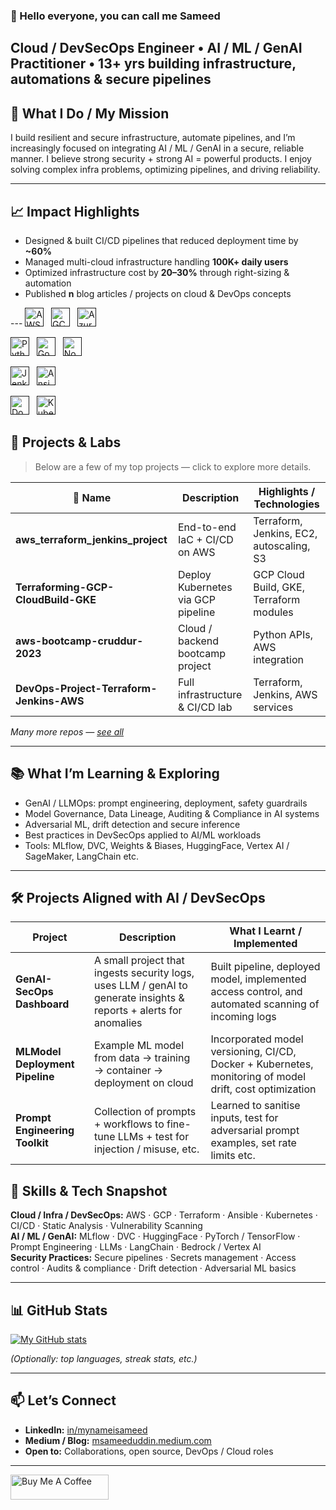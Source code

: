 ### 👋 Hello everyone, you can call me Sameed
**Cloud / DevSecOps Engineer • AI / ML / GenAI Practitioner • 13+ yrs building infrastructure, automations & secure pipelines**
---
## 🧰 What I Do / My Mission
I build resilient and secure infrastructure, automate pipelines, and I’m increasingly focused on integrating AI / ML / GenAI in a secure, reliable manner. I believe strong security + strong AI = powerful products. 
I enjoy solving complex infra problems, optimizing pipelines, and driving reliability.

---
## 📈 Impact Highlights

- Designed & built CI/CD pipelines that reduced deployment time by **~60%**  
- Managed multi-cloud infrastructure handling **100K+ daily users**  
- Optimized infrastructure cost by **20–30%** through right-sizing & automation  
- Published **n** blog articles / projects on cloud & DevOps concepts  

---<!-- Cloud Technologies -->
<a href="" target="_blank" title="AWS" rel="noreferrer"><img src="https://www.vectorlogo.zone/logos/amazon_aws/amazon_aws-icon.svg" alt="AWS" width="30" height="30"/></a>&nbsp;&nbsp;
<a href="" target="_blank" title="GCP" rel="noreferrer"><img src="https://www.vectorlogo.zone/logos/google_cloud/google_cloud-icon.svg" alt="GCP" width="30" height="30"/></a>&nbsp;&nbsp;
<a href="" target="_blank" title="Azure" rel="noreferrer"><img src="https://www.vectorlogo.zone/logos/microsoft_azure/microsoft_azure-icon.svg" alt="Azure" width="30" height="30"/></a>&nbsp;&nbsp;

<!-- Programming Languages -->
<a href="" target="_blank" title="Python" rel="noreferrer"><img src="https://www.vectorlogo.zone/logos/python/python-icon.svg" alt="Python" width="30" height="30"/></a>&nbsp;&nbsp;
<a href="" target="_blank" title="Go" rel="noreferrer"><img src="https://www.vectorlogo.zone/logos/golang/golang-icon.svg" alt="Go" width="30" height="30"/></a>&nbsp;&nbsp;
<a href="" target="_blank" title="JavaScript (Node.js)" rel="noreferrer"><img src="https://www.vectorlogo.zone/logos/nodejs/nodejs-icon.svg" alt="Node.js" width="30" height="30"/></a>&nbsp;&nbsp;

<!-- CI/CD and Configuration Management -->
<a href="" target="_blank" title="Jenkins" rel="noreferrer"><img src="https://www.vectorlogo.zone/logos/jenkins/jenkins-icon.svg" alt="Jenkins" width="30" height="30"/></a>&nbsp;&nbsp;
<a href="" target="_blank" title="Ansible" rel="noreferrer"><img src="https://www.vectorlogo.zone/logos/ansible/ansible-icon.svg" alt="Ansible" width="30" height="30"/></a>&nbsp;&nbsp;

<!-- Containerization and Orchestration -->
<a href="" target="_blank" title="Docker" rel="noreferrer"><img src="https://www.vectorlogo.zone/logos/docker/docker-icon.svg" alt="Docker" width="30" height="30"/></a>&nbsp;&nbsp;
<a href="" target="_blank" title="Kubernetes" rel="noreferrer"><img src="https://www.vectorlogo.zone/logos/kubernetes/kubernetes-icon.svg" alt="Kubernetes" width="30" height="30"/></a>&nbsp;&nbsp;

## 🚀 Projects & Labs

> Below are a few of my top projects — click to explore more details.

| 🔖 Name | Description | Highlights / Technologies |
|---|---|---|
| **aws_terraform_jenkins_project** | End-to-end IaC + CI/CD on AWS | Terraform, Jenkins, EC2, autoscaling, S3 |
| **Terraforming-GCP-CloudBuild-GKE** | Deploy Kubernetes via GCP pipeline | GCP Cloud Build, GKE, Terraform modules |
| **aws-bootcamp-cruddur-2023** | Cloud / backend bootcamp project | Python APIs, AWS integration |
| **DevOps-Project-Terraform-Jenkins-AWS** | Full infrastructure & CI/CD lab | Terraform, Jenkins, AWS services |

*Many more repos — [see all](./?tab=repositories)*

---
## 📚 What I’m Learning & Exploring

- GenAI / LLMOps: prompt engineering, deployment, safety guardrails  
- Model Governance, Data Lineage, Auditing & Compliance in AI systems  
- Adversarial ML, drift detection and secure inference  
- Best practices in DevSecOps applied to AI/ML workloads  
- Tools: MLflow, DVC, Weights & Biases, HuggingFace, Vertex AI / SageMaker, LangChain etc.

---

## 🛠️ Projects Aligned with AI / DevSecOps

| Project | Description | What I Learnt / Implemented |
|---|---|---|
| **GenAI-SecOps Dashboard** | A small project that ingests security logs, uses LLM / genAI to generate insights & reports + alerts for anomalies | Built pipeline, deployed model, implemented access control, and automated scanning of incoming logs |
| **MLModel Deployment Pipeline** | Example ML model from data → training → container → deployment on cloud | Incorporated model versioning, CI/CD, Docker + Kubernetes, monitoring of model drift, cost optimization |
| **Prompt Engineering Toolkit** | Collection of prompts + workflows to fine-tune LLMs + test for injection / misuse, etc. | Learned to sanitise inputs, test for adversarial prompt examples, set rate limits etc. |

## 🔧 Skills & Tech Snapshot

**Cloud / Infra / DevSecOps:** AWS · GCP · Terraform · Ansible · Kubernetes · CI/CD · Static Analysis · Vulnerability Scanning  
**AI / ML / GenAI:** MLflow · DVC · HuggingFace · PyTorch / TensorFlow · Prompt Engineering · LLMs · LangChain · Bedrock / Vertex AI  
**Security Practices:** Secure pipelines · Secrets management · Access control · Audits & compliance · Drift detection · Adversarial ML basics  

---


## 📊 GitHub Stats

[![My GitHub stats](https://github-readme-stats.vercel.app/api?username=mynameisameed&show_icons=true&theme=radical)](https://github.com/anuraghazra/github-readme-stats)

*(Optionally: top languages, streak stats, etc.)*

---

## 📫 Let’s Connect

- **LinkedIn:** [in/mynameisameed](https://www.linkedin.com/in/mynameisameed)  
- **Medium / Blog:** [msameeduddin.medium.com](https://msameeduddin.medium.com)  
- **Open to:** Collaborations, open source, DevOps / Cloud roles  

---


<a href="https://www.buymeacoffee.com/mynameisameed" target="_blank"><img src="https://cdn.buymeacoffee.com/buttons/v2/default-yellow.png" alt="Buy Me A Coffee" style="height: 40px !important;width: 157px !important;" ></a>
<!--
**mynameisameed/mynameisameed** is a ✨ _special_ ✨ repository because its `README.md` (this file) appears on your GitHub profile.

Here are some ideas to get you started:

- 🔭 I’m currently working on ...
- 🌱 I’m currently learning ...
- 👯 I’m looking to collaborate on ...
- 🤔 I’m looking for help with ...
- 💬 Ask me about ...
- 📫 How to reach me: ...
- 😄 Pronouns: ...
- ⚡ Fun fact: ...
-->
